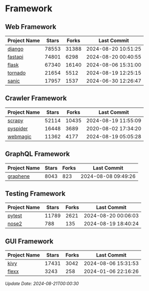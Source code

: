 # Framework

## Web Framework
| Project Name | Stars | Forks | Last Commit |
| ------------ | ----- | ----- | ----------- |
| [django](https://github.com/django/django) | 78553 | 31388 | 2024-08-20 10:51:25 |
| [fastapi](https://github.com/fastapi/fastapi) | 74801 | 6298 | 2024-08-20 00:40:55 |
| [flask](https://github.com/pallets/flask) | 67340 | 16140 | 2024-08-06 15:31:00 |
| [tornado](https://github.com/tornadoweb/tornado) | 21654 | 5512 | 2024-08-19 12:25:15 |
| [sanic](https://github.com/sanic-org/sanic) | 17957 | 1537 | 2024-06-30 12:26:47 |

## Crawler Framework
| Project Name | Stars | Forks | Last Commit |
| ------------ | ----- | ----- | ----------- |
| [scrapy](https://github.com/scrapy/scrapy) | 52114 | 10435 | 2024-08-19 11:55:09 |
| [pyspider](https://github.com/binux/pyspider) | 16448 | 3689 | 2020-08-02 17:34:20 |
| [webmagic](https://github.com/code4craft/webmagic) | 11362 | 4177 | 2024-08-19 05:05:28 |

## GraphQL Framework
| Project Name | Stars | Forks | Last Commit |
| ------------ | ----- | ----- | ----------- |
| [graphene](https://github.com/graphql-python/graphene) | 8043 | 823 | 2024-08-08 09:49:26 |

## Testing Framework
| Project Name | Stars | Forks | Last Commit |
| ------------ | ----- | ----- | ----------- |
| [pytest](https://github.com/pytest-dev/pytest) | 11789 | 2621 | 2024-08-20 00:06:03 |
| [nose2](https://github.com/nose-devs/nose2) | 788 | 135 | 2024-08-19 18:40:24 |

## GUI Framework
| Project Name | Stars | Forks | Last Commit |
| ------------ | ----- | ----- | ----------- |
| [kivy](https://github.com/kivy/kivy) | 17431 | 3042 | 2024-08-06 15:31:53 |
| [flexx](https://github.com/flexxui/flexx) | 3243 | 258 | 2024-01-06 22:16:26 |

*Update Date: 2024-08-21T00:00:30*